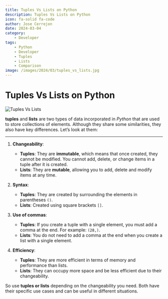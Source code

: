 ```yaml
---
title: Tuples Vs Lists on Python
description: Tuples Vs Lists on Python
icon: fa-solid fa-code
author: Jose Cerrejon
date: 2024-03-04
category:
    - Developer
tags:
    - Python
    - Developer
    - Tuples
    - Lists
    - Comparison
image: /images/2024/03/tuples_vs_lists.jpg
---
```


# Tuples Vs Lists on Python

![Tuples Vs Lists](/images/2024/03/tuples_vs_lists.jpg "Tuples Vs Lists. Generated with AI.")

**tuples** and **lists** are two types of data incorporated in _Python_ that are used to store collections of elements. Although they share some similarities, they also have key differences. Let’s look at them:

---

1. **Changeability**:

    - **Tuples**: They are **immutable**, which means that once created, they cannot be modified. You cannot add, delete, or change items in a tuple after it is created.
    - **Lists**: They are **mutable**, allowing you to add, delete and modify items at any time.

2. **Syntax**:

    - **Tuples**: They are created by surrounding the elements in parentheses `()`.
    - **Lists**: Created using square brackets `[]`.

3. **Use of commas**:

    - **Tuples**: If you create a tuple with a single element, you must add a comma at the end. For example: `(28,)`.
    - **Lists**: You do not need to add a comma at the end when you create a list with a single element.

4. **Efficiency**:
    - **Tuples**: They are more efficient in terms of memory and performance than lists.
    - **Lists**: They can occupy more space and be less efficient due to their changeability.

So use **tuples or lists** depending on the changeability you need. Both have their specific use cases and can be useful in different situations.

